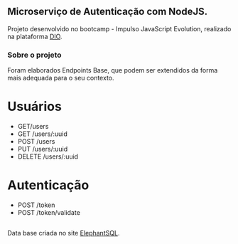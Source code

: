 ## Microserviço de Autenticação com NodeJS. 

Projeto desenvolvido no bootcamp - Impulso JavaScript Evolution, realizado na plataforma <a href="https://www.dio.me/" target="_blank">DIO</a>.

### Sobre o projeto

Foram elaborados Endpoints Base, que podem ser extendidos da forma mais adequada para o seu contexto.

# Usuários

* GET/users
* GET /users/:uuid
* POST /users
* PUT /users/:uuid
* DELETE /users/:uuid

# Autenticação

* POST /token
* POST /token/validate

##

Data base criada no site <a href="https://www.elephantsql.com/" target="_blank">ElephantSQL</a>.